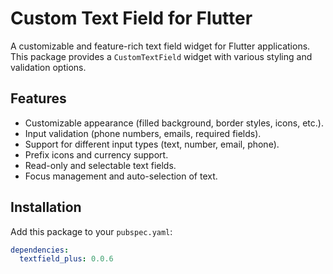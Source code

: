 # Custom Text Field for Flutter

A customizable and feature-rich text field widget for Flutter applications. This package provides a `CustomTextField` widget with various styling and validation options.

## Features

- Customizable appearance (filled background, border styles, icons, etc.).
- Input validation (phone numbers, emails, required fields).
- Support for different input types (text, number, email, phone).
- Prefix icons and currency support.
- Read-only and selectable text fields.
- Focus management and auto-selection of text.

## Installation

Add this package to your `pubspec.yaml`:

```yaml
dependencies:
  textfield_plus: 0.0.6
